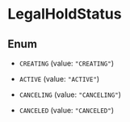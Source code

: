 

# LegalHoldStatus

## Enum


* `CREATING` (value: `"CREATING"`)

* `ACTIVE` (value: `"ACTIVE"`)

* `CANCELING` (value: `"CANCELING"`)

* `CANCELED` (value: `"CANCELED"`)



